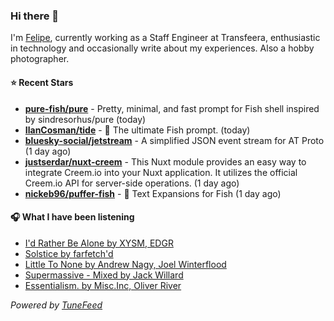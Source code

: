 ### Hi there 👋

I'm [Felipe](https://felipevm.com), currently working as a Staff Engineer at Transfeera, enthusiastic in technology and occasionally write about my experiences. Also a hobby photographer.

#### ⭐ Recent Stars
- **[pure-fish/pure](https://github.com/pure-fish/pure)** - Pretty, minimal, and fast prompt for Fish shell inspired by sindresorhus/pure (today)
- **[IlanCosman/tide](https://github.com/IlanCosman/tide)** - 🌊 The ultimate Fish prompt. (today)
- **[bluesky-social/jetstream](https://github.com/bluesky-social/jetstream)** - A simplified JSON event stream for AT Proto (1 day ago)
- **[justserdar/nuxt-creem](https://github.com/justserdar/nuxt-creem)** - This Nuxt module provides an easy way to integrate Creem.io into your Nuxt application. It utilizes the official Creem.io API for server-side operations. (1 day ago)
- **[nickeb96/puffer-fish](https://github.com/nickeb96/puffer-fish)** - 🐡 Text Expansions for Fish (1 day ago)

#### 🎧 What I have been listening
- [I&#39;d Rather Be Alone by XYSM, EDGR](https://open.spotify.com/track/3e3NPloQESLLcs1ftn04AV)
- [Solstice by farfetch&#39;d](https://open.spotify.com/track/1y6EYB29J5PpiA6EEuBaGH)
- [Little To None by Andrew Nagy, Joel Winterflood](https://open.spotify.com/track/1MRxLdtt4qFQNqH3CnzQHs)
- [Supermassive - Mixed by Jack Willard](https://open.spotify.com/track/6sBkVR85WefGRrswch9jLz)
- [Essentialism. by Misc.Inc, Oliver River](https://open.spotify.com/track/7iThMzqB2eOpz0Kr7Qm9CR)

_Powered by [TuneFeed](https://tunefeed.app?ref=github.com)_
